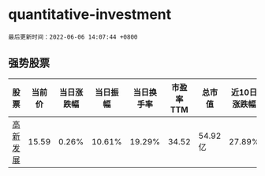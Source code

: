 # quantitative-investment

`最后更新时间：2022-06-06 14:07:44 +0800`

## 强势股票

|股票|当前价|当日涨跌幅|当日振幅|当日换手率|市盈率TTM|总市值|近10日涨跌幅|
|----|----|----|----|----|----|----|----|
|[高新发展](https://xueqiu.com/S/SZ000628)|15.59|0.26%|10.61%|19.29%|34.52|54.92亿|27.89%|
